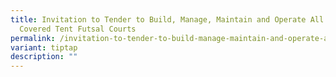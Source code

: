 ```yaml
---
title: Invitation to Tender to Build, Manage, Maintain and Operate All Weather
  Covered Tent Futsal Courts
permalink: /invitation-to-tender-to-build-manage-maintain-and-operate-all-weather-covered-tent-futsal-courts/
variant: tiptap
description: ""
---
```


